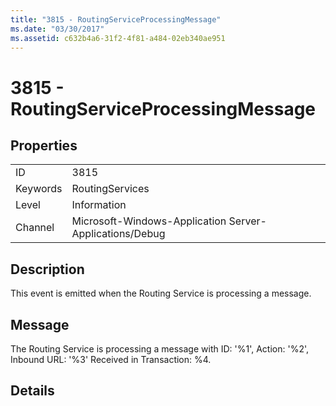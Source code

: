 ```yaml
---
title: "3815 - RoutingServiceProcessingMessage"
ms.date: "03/30/2017"
ms.assetid: c632b4a6-31f2-4f81-a484-02eb340ae951
---
```

# 3815 - RoutingServiceProcessingMessage
## Properties  


|||  
|-|-|  
|ID|3815|  
|Keywords|RoutingServices|  
|Level|Information|  
|Channel|Microsoft-Windows-Application Server-Applications/Debug|  

## Description  
 This event is emitted when the Routing Service is processing a message.  

## Message  
 The Routing Service is processing a message with ID: '%1', Action: '%2', Inbound URL: '%3' Received in Transaction: %4.  

## Details
